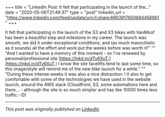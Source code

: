 +++
title = "LinkedIn Post: It felt that participating in the launch of the..."
date = "2020-05-06T21:49:37"
type = "post"
linkedin_url = "https://www.linkedin.com/feed/update/urn:li:share:6663917650684456961"
+++

It felt that participating in the launch of the S3 and X3 bikes with VanMoof has been a beautiful step and milestone in my career. The launch was smooth, we did it under exceptional conditions, and (as much masochistic as it sounds) all the effort and work put the weeks before was worth it!"
""
"And I wanted to have a memory of this moment - so I've renewed by personal/professional site [https://lnkd.in/dTv6XuT.](https://lnkd.in/dTv6XuT.) I know the site facelifts tend to last some time, so this image/style will remind me of the new bike launch for a while."
""
"During these intense weeks it was also a nice distraction:  I it also to get comfortable with some of the technologies we have used in the website launch, around the AWS stack (Cloudfront, S3, some automations here and there... - although the site is so much simpler and has like 10000 times less traffic :-D)

---

*This post was originally published on [LinkedIn](https://www.linkedin.com/in/adrianmoreno/recent-activity/all/).*
